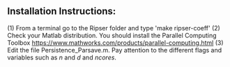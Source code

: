 ## Installation Instructions:
(1) From a terminal go to the Ripser folder and type 'make ripser-coeff'
(2) Check your Matlab distribution. You should install the Parallel Computing Toolbox https://www.mathworks.com/products/parallel-computing.html
(3) Edit the file Persistence_Parsave.m. Pay attention to the different flags and variables such as *n* and *d* and *ncores*.

